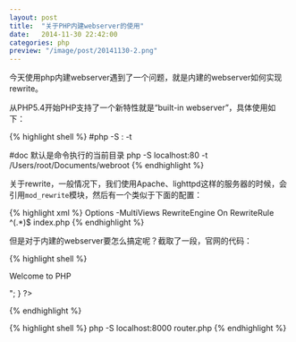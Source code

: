 ```yaml
---
layout: post
title:  "关于PHP内建webserver的使用"
date:   2014-11-30 22:42:00
categories: php
preview: "/image/post/20141130-2.png"
---
```


今天使用php内建webserver遇到了一个问题，就是内建的webserver如何实现rewrite。

从PHP5.4开始PHP支持了一个新特性就是“built-in webserver”，具体使用如下：

{% highlight shell %}
#php -S <addr>:<port> -t <docroot>

#doc 默认是命令执行的当前目录
php -S localhost:80 -t /Users/root/Documents/webroot
{% endhighlight %}

关于rewrite，一般情况下，我们使用Apache、lighttpd这样的服务器的时候，会引用`mod_rewrite`模块，然后有一个类似于下面的配置：

{% highlight xml %}
<IfModule mod_rewrite.c>
    Options -MultiViews
    RewriteEngine On
    RewriteRule ^(.*)$ index.php
</IfModule>
{% endhighlight %}

但是对于内建的webserver要怎么搞定呢？截取了一段，官网的代码：

{% highlight shell %}
<?php
    // router.php
    if (preg_match('/\.(?:png|jpg|jpeg|gif)$/', $_SERVER["REQUEST_URI"])) {
        return false;    // serve the requested resource as-is.
    } else { 
        echo "<p>Welcome to PHP</p>";
    }
?>
{% endhighlight %}

{% highlight shell %}
php -S localhost:8000 router.php
{% endhighlight %}